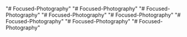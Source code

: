 "# Focused-Photography" 
"# Focused-Photography" 
"# Focused-Photography" 
"# Focused-Photography" 
"# Focused-Photography" 
"# Focused-Photography" 
"# Focused-Photography" 
"# Focused-Photography" 
